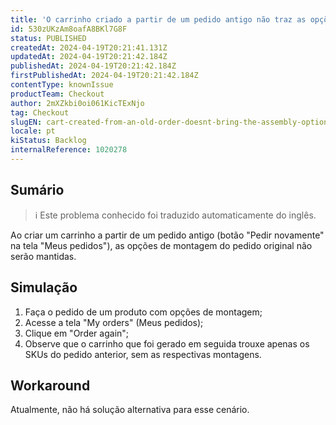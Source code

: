 ```yaml
---
title: 'O carrinho criado a partir de um pedido antigo não traz as opções de montagem'
id: 530zUKzAm8oafA8BKl7G8F
status: PUBLISHED
createdAt: 2024-04-19T20:21:41.131Z
updatedAt: 2024-04-19T20:21:42.184Z
publishedAt: 2024-04-19T20:21:42.184Z
firstPublishedAt: 2024-04-19T20:21:42.184Z
contentType: knownIssue
productTeam: Checkout
author: 2mXZkbi0oi061KicTExNjo
tag: Checkout
slugEN: cart-created-from-an-old-order-doesnt-bring-the-assembly-options
locale: pt
kiStatus: Backlog
internalReference: 1020278
---
```


## Sumário

>ℹ️ Este problema conhecido foi traduzido automaticamente do inglês.


Ao criar um carrinho a partir de um pedido antigo (botão "Pedir novamente" na tela "Meus pedidos"), as opções de montagem do pedido original não serão mantidas.

## Simulação



1. Faça o pedido de um produto com opções de montagem;
2. Acesse a tela "My orders" (Meus pedidos);
3. Clique em "Order again";
4. Observe que o carrinho que foi gerado em seguida trouxe apenas os SKUs do pedido anterior, sem as respectivas montagens.



## Workaround


Atualmente, não há solução alternativa para esse cenário.





